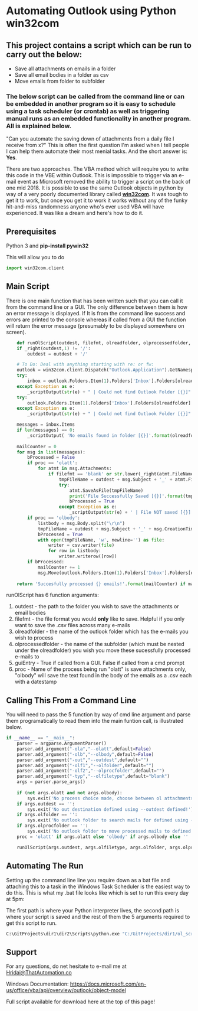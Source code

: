 # Automating Outlook using Python win32com
## This project contains a script which can be run to carry out the below:
* Save all attachments on emails in a folder
* Save all email bodies in a folder as csv
* Move emails from folder to subfolder

### The below script can be called from the command line or can be embedded in another program so it is easy to schedule using a task scheduler (or crontab) as well as triggering manual runs as an embedded functionality in another program. All is explained below.

"Can you automate the saving down of attachments from a daily file I receive from x?"
This is often the first question I'm asked when I tell people I can help them automate their most menial tasks. And the short answer is: **Yes**.

There are two approaches. The VBA method which will require you to write this code in the VBE within Outlook. This is impossible to trigger via an e-mail event as Microsoft removed the ability to trigger a script on the back of one mid 2018. It is possible to use the same Outlook objects in python by way of a very poorly documented library called **[win32com](https://docs.microsoft.com/en-us/office/vba/api/overview/outlook/object-model)**. It was tough to get it to work, but once you get it to work it works without any of the funky hit-and-miss randomness anyone who's ever used VBA will have experienced. It was like a dream and here's how to do it.

## Prerequisites
Python 3 and **pip-install pywin32**

This will allow you to do
``` python
import win32com.client
```

## Main Script
There is one main function that has been written such that you can call it from the command line or a GUI. The only difference between them is how an error message is displayed. If It is from the command line success and errors are printed to the console whereas if called from a GUI the function will return the error message (presumably to be displayed somewhere on screen).

``` python
    def runOlScript(outdest, filefmt, olreadfolder, olprocessedfolder, guiEntry, proc):
    if _right(outdest,1) != '/':
        outdest = outdest + '/'

    # To Do: Deal with anything starting with re: or fw:
    outlook = win32com.client.Dispatch("Outlook.Application").GetNamespace("MAPI")
    try:
        inbox = outlook.Folders.Item(1).Folders['Inbox'].Folders[olreadfolder]
    except Exception as e:
        _scriptOutput(str(e) + " | Could not find Outlook Folder [{}]".format(olreadfolder), guiEntry)
    try:
        outlook.Folders.Item(1).Folders['Inbox'].Folders[olreadfolder].Folders[olprocessedfolder]
    except Exception as e:
        _scriptOutput(str(e) + " | Could not find Outlook Folder [{}]".format(olprocessedfolder), guiEntry)

    messages = inbox.Items
    if len(messages) == 0:
        _scriptOutput( 'No emails found in folder [{}]'.format(olreadfolder), guiEntry)
    
    mailCounter = 0
    for msg in list(messages):
        bProcessed = False
        if proc == 'olatt':
            for atmt in msg.Attachments:
                if filefmt == 'blank' or str.lower(_right(atmt.FileName, len(filefmt))) == str.lower(filefmt):
                    tmpFileName = outdest + msg.Subject + '_' + atmt.FileName
                    try:
                        atmt.SaveAsFile(tmpFileName)
                        print('File Successfully Saved [{}]'.format(tmpFileName))
                        bProcessed = True
                    except Exception as e:
                        _scriptOutput(str(e) + ' | File NOT saved [{}]'.format(tmpFileName), guiEntry)
        if proc == 'olbody':
            listbody = msg.Body.split("\r\n")
            tmpFileName = outdest + msg.Subject + '_' + msg.CreationTime.strftime("%Y%m%d") + '.csv'
            bProcessed = True
            with open(tmpFileName, 'w', newline='') as file:
                writer = csv.writer(file)
                for row in listbody:
                    writer.writerow([row])
        if bProcessed:
            mailCounter += 1
            msg.Move(outlook.Folders.Item(1).Folders['Inbox'].Folders[olreadfolder].Folders[olprocessedfolder])
        
    return 'Succesfully processed {} emails!'.format(mailCounter) if mailCounter > 0 else 'No emails processed'
```

runOlScript has 6 function arguments:
1. outdest - the path to the folder you wish to save the attachments or email bodies
2. filefmt - the file format you would **only** like to save. Helpful if you only want to save the .csv files across many e-mails
3. olreadfolder - the name of the outlook folder which has the e-mails you wish to process
4. olprocessedfolder - the name of the subfolder (which must be nested under the olreadfolder) you wish you move these sucessfully processed e-mails to
5. guiEntry - True if called from a GUI. False if called from a cmd prompt
6. proc - Name of the process being run "olatt" is save attachments only, "olbody" will save the text found in the body of the emails as a .csv each with a datestamp

## Calling This From a Command Line
You will need to pass the 5 function by way of cmd line argument and parse them programatically to read them into the main funtion call, is illustrated below.

``` python
if __name__ == "__main__":
    parser = argparse.ArgumentParser()
    parser.add_argument("-ola","--olatt",default=False)
    parser.add_argument("-olb","--olbody",default=False)
    parser.add_argument("-out","--outdest",default="")
    parser.add_argument("-olf1","--olfolder",default="")
    parser.add_argument("-olf2","--olprocfolder",default="")
    parser.add_argument("-typ","--olfiletype",default="blank")
    args = parser.parse_args()
    
    if (not args.olatt and not args.olbody):
        sys.exit('No process choice made, choose between ol attachments saver (--olatt) and ol mail body saver (--olbody)!')
    if args.outdest == '':
        sys.exit('No out destination defined using --outdest defined!')
    if args.olfolder == '':
        sys.exit('No outlook folder to search mails for defined using --olfolder!')
    if args.olprocfolder == '':
        sys.exit('No outlook folder to move processed mails to defined using --olprocfolder!')
    proc = 'olatt' if args.olatt else 'olbody' if args.olbody else ''

    runOlScript(args.outdest, args.olfiletype, args.olfolder, args.olprocfolder, False, proc )
```

## Automating The Run
Setting up the command line line you require down as a bat file and attaching this to a task in the Windows Task Scheduler is the easiest way to do this. This is what my .bat file looks like which is set to run this every day at 5pm:

The first path is where your Python interpreter lives, the second path is where your script is saved and the rest of them the 5 arguments required to get this script to run.

``` bash
C:\GitProjects\dir1\dir2\Scripts\python.exe "C:/GitProjects/dir1/ol_script.py" --olbody True --olfolder CSVTester --olprocfolder CSVTesterProcessed --olfiletype csv --outdest "C:/Users/Username/Documents/CSV OutDir/"
```

## Support
For any questions, do net hesitate to e-mail me at Hridai@ThatAutomation.co

Windows Documentation: https://docs.microsoft.com/en-us/office/vba/api/overview/outlook/object-model

Full script available for download here at the top of this page!
